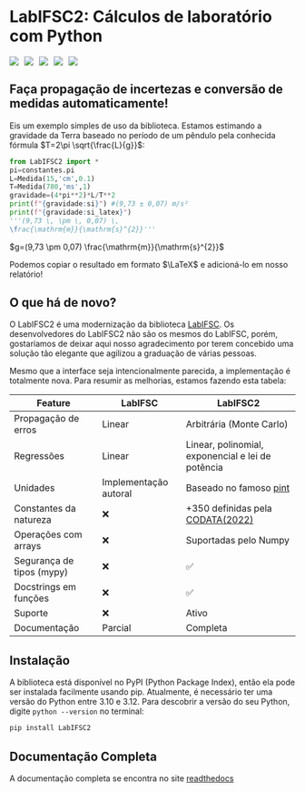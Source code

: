 # **LabIFSC2: Cálculos de laboratório com Python**
<div style="display: flex; gap: 10px;">
    <img src="https://img.shields.io/pypi/pyversions/LabIFSC2">
    <img src="https://img.shields.io/codecov/c/github/viniciusdutra314/LabIFSC2">
    <img src="https://img.shields.io/pypi/dm/LabIFSC2">
    <img src="https://github.com/viniciusdutra314/LabIFSC2/actions/workflows/testes.yaml/badge.svg">
    <img src="https://img.shields.io/github/license/viniciusdutra314/LabIFSC2">


</div>

## Faça propagação de incertezas e conversão de medidas **automaticamente**!

Eis um exemplo simples de uso da biblioteca. Estamos estimando a gravidade da Terra baseado no período de um pêndulo pela conhecida fórmula $T=2\pi \sqrt{\frac{L}{g}}$:

```py title="Estimativa da gravidade (com LabIFSC2)"
from LabIFSC2 import *
pi=constantes.pi
L=Medida(15,'cm',0.1)
T=Medida(780,'ms',1)
gravidade=(4*pi**2)*L/T**2
print(f"{gravidade:si}") #(9,73 ± 0,07) m/s²
print(f"{gravidade:si_latex}") 
'''(9,73 \, \pm \, 0,07) \, 
\frac{\mathrm{m}}{\mathrm{s}^{2}}'''
```

$g=(9,73  \pm  0,07) \frac{\mathrm{m}}{\mathrm{s}^{2}}$

Podemos copiar o resultado em formato $\LaTeX$ e adicioná-lo em nosso relatório!

## O que há de novo?
O LabIFSC2 é uma modernização da biblioteca [LabIFSC](https://github.com/gjvnq/LabIFSC). Os desenvolvedores do LabIFSC2 não são os mesmos do LabIFSC, porém, gostaríamos de deixar aqui nosso agradecimento por terem concebido uma solução tão elegante que agilizou a graduação de várias pessoas.

Mesmo que a interface seja intencionalmente parecida, a implementação é totalmente nova. Para resumir as melhorias, estamos fazendo esta tabela:

| Feature                   | LabIFSC               | LabIFSC2                                                                                                                        |
| ------------------------- | --------------------- | ------------------------------------------------------------------------------------------------------------------------------- |
| Propagação de erros       | Linear                | Arbitrária (Monte Carlo)                                                                                                        |
| Regressões                | Linear                | Linear, polinomial, exponencial e lei de potência                                                                               |
| Unidades                  | Implementação autoral | Baseado no famoso [pint](https://pint.readthedocs.io/)                                                                          |
| Constantes da natureza    | ❌                     | +350 definidas pela [CODATA(2022)](https://codata.org/initiatives/data-science-and-stewardship/fundamental-physical-constants/) |
| Operações com arrays      | ❌                     | Suportadas pelo Numpy                                                                                                           |
| Segurança de tipos (mypy) | ❌                     | ✅                                                                                                                               |
| Docstrings em funções     | ❌                     | ✅                                                                                                                               |
| Suporte                   | ❌                     | Ativo                                                                                                                           |
| Documentação              | Parcial               | Completa                                                                                                                        |

## Instalação
A biblioteca está disponível no PyPI (Python Package Index), então ela pode ser instalada facilmente usando pip. Atualmente, é necessário ter uma versão do Python entre 3.10 e 3.12. Para descobrir a versão do seu Python, digite `python --version` no terminal:

```bash
pip install LabIFSC2
```

## Documentação Completa
A documentação completa se encontra no site [readthedocs](https://labifsc2.readthedocs.io)